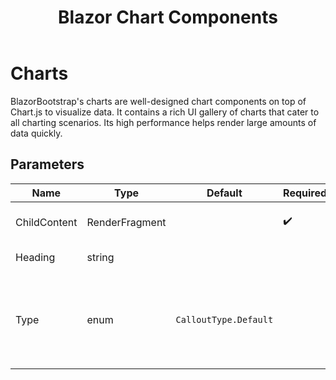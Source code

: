 ﻿---
title: Blazor Chart Components
description: BlazorBootstrap's charts are well-designed chart components on top of Chart.js to visualize data. It contains a rich UI gallery of charts that cater to all charting scenarios. Its high performance helps render large amounts of data quickly.
image: https://i.imgur.com/vmibzEu.png

sidebar_label: Charts
sidebar_position: 6
---

# Charts

BlazorBootstrap's charts are well-designed chart components on top of Chart.js to visualize data. It contains a rich UI gallery of charts that cater to all charting scenarios. Its high performance helps render large amounts of data quickly.

## Parameters

| Name | Type | Default | Required | Descritpion |
|--|--|--|--|--|
| ChildContent | RenderFragment | | ✔️ | Specifies the content to be rendered inside this. |
| Heading | string | | | Gets or sets the callout heading. |
| Type | enum | `CalloutType.Default` | | Use `CalloutType.Default` or `CalloutType.Info` or `CalloutType.Warning` or `CalloutType.Danger` or `CalloutType.Tip` |
